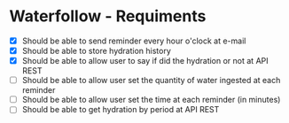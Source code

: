 # Waterfollow - Requiments

- [x] Should be able to send reminder every hour o'clock at e-mail
- [x] Should be able to store hydration history
- [x] Should be able to allow user to say if did the hydration or not at API REST
- [ ] Should be able to allow user set the quantity of water ingested at each reminder
- [ ] Should be able to allow user set the time at each reminder (in minutes)
- [ ] Should be able to get hydration by period at API REST
